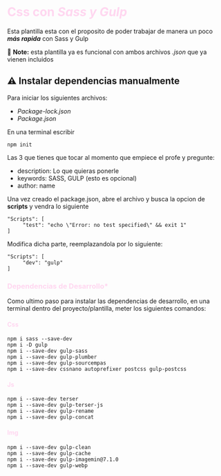 # <font color="#FFD7F0">Css con *Sass y Gulp*</font>

Esta plantilla esta con el proposito de poder trabajar de manera un poco ***más rapida*** con Sass y Gulp  

:memo: **Note:** esta plantilla ya es funcional con ambos archivos *.json* que ya vienen incluidos 

<!-- imagenes de los logos -->


## :warning: Instalar dependencias manualmente

Para iniciar los siguientes archivos:
- *Package-lock.json*
- *Package.json*

En una terminal escribir

    npm init

Las 3 que tienes que tocar al momento que empiece el profe y pregunte:
- description: Lo que quieras ponerle
- keywords: SASS, GULP (esto es opcional)
- author: name

Una vez creado el package.json, abre el archivo y busca la opcion de **scripts** y vendra lo siguiente

    "Scripts": [
         "test": "echo \"Error: no test specified\" && exit 1"
    ]

Modifica dicha parte, reemplazandola por lo siguiente:

    "Scripts": [
         "dev": "gulp"
    ]

### <font color="#FFD7F0">Dependencias de Desarrollo*</font>
Como ultimo paso para instalar las dependencias de desarrollo, en una terminal dentro del proyecto/plantilla, meter los siguientes comandos: 

#### <font color="#FFD7F0">Css</font>
    npm i sass --save-dev
    npm i -D gulp
    npm i --save-dev gulp-sass
    npm i --save-dev gulp-plumber
    npm i --save-dev gulp-sourcempas
    npm i --save-dev cssnano autoprefixer postcss gulp-postcss

#### <font color="#FFD7F0">Js</font>
    npm i --save-dev terser
    npm i --save-dev gulp-terser-js
    npm i --save-dev gulp-rename
    npm i --save-dev gulp-concat

#### <font color="#FFD7F0">Img</font>
    npm i --save-dev gulp-clean
    npm i --save-dev gulp-cache
    npm i --save-dev gulp-imagemin@7.1.0
    npm i --save-dev gulp-webp

